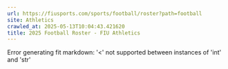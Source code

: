 ```yaml
---
url: https://fiusports.com/sports/football/roster?path=football
site: Athletics
crawled_at: 2025-05-13T10:04:43.421620
title: 2025 Football Roster - FIU Athletics
---
```


Error generating fit markdown: '<' not supported between instances of 'int' and 'str'